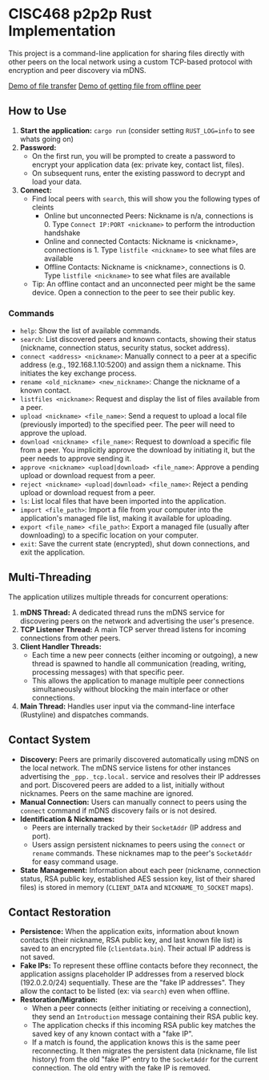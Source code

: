 # CISC468 p2p2p Rust Implementation

This project is a command-line application for sharing files directly with other peers on the local network using a custom TCP-based protocol with encryption and peer discovery via mDNS.

[Demo of file transfer](demo1.webm)
[Demo of getting file from offline peer](demo2.webm)

## How to Use

1.  **Start the application:** `cargo run` (consider setting `RUST_LOG=info` to see whats going on)
2.  **Password:**
    - On the first run, you will be prompted to create a password to encrypt your application data (ex: private key, contact list, files).
    - On subsequent runs, enter the existing password to decrypt and load your data.
3.  **Connect:**
    - Find local peers with `search`, this will show you the following types of cleints
      - Online but unconnected Peers: Nickname is n/a, connections is 0. Type `Connect IP:PORT <nickname>` to perform the introduction handshake
      - Online and connected Contacts: Nickname is \<nickname\>, connections is 1. Type `listfile <nickname>` to see what files are available
      - Offline Contacts: Nickname is \<nickname\>, connections is 0. Type `listfile <nickname>` to see what files are available
    - Tip: An offline contact and an unconnected peer might be the same device. Open a connection to the peer to see their public key.

### Commands

- `help`: Show the list of available commands.
- `search`: List discovered peers and known contacts, showing their status (nickname, connection status, security status, socket address).
- `connect <address> <nickname>`: Manually connect to a peer at a specific address (e.g., 192.168.1.10:5200) and assign them a nickname. This initiates the key exchange process.
- `rename <old_nickname> <new_nickname>`: Change the nickname of a known contact.
- `listfiles <nickname>`: Request and display the list of files available from a peer.
- `upload <nickname> <file_name>`: Send a request to upload a local file (previously imported) to the specified peer. The peer will need to approve the upload.
- `download <nickname> <file_name>`: Request to download a specific file from a peer. You implicitly approve the download by initiating it, but the peer needs to approve sending it.
- `approve <nickname> <upload|download> <file_name>`: Approve a pending upload or download request from a peer.
- `reject <nickname> <upload|download> <file_name>`: Reject a pending upload or download request from a peer.
- `ls`: List local files that have been imported into the application.
- `import <file_path>`: Import a file from your computer into the application's managed file list, making it available for uploading.
- `export <file_name> <file_path>`: Export a managed file (usually after downloading) to a specific location on your computer.
- `exit`: Save the current state (encrypted), shut down connections, and exit the application.

## Multi-Threading

The application utilizes multiple threads for concurrent operations:

1.  **mDNS Thread:** A dedicated thread runs the mDNS service for discovering peers on the network and advertising the user's presence.
2.  **TCP Listener Thread:** A main TCP server thread listens for incoming connections from other peers.
3.  **Client Handler Threads:**
    - Each time a new peer connects (either incoming or outgoing), a new thread is spawned to handle all communication (reading, writing, processing messages) with that specific peer.
    - This allows the application to manage multiple peer connections simultaneously without blocking the main interface or other connections.
4.  **Main Thread:** Handles user input via the command-line interface (Rustyline) and dispatches commands.

## Contact System

- **Discovery:** Peers are primarily discovered automatically using mDNS on the local network. The mDNS service listens for other instances advertising the `_ppp._tcp.local.` service and resolves their IP addresses and port. Discovered peers are added to a list, initially without nicknames. Peers on the same machine are ignored.
- **Manual Connection:** Users can manually connect to peers using the `connect` command if mDNS discovery fails or is not desired.
- **Identification & Nicknames:**
  - Peers are internally tracked by their `SocketAddr` (IP address and port).
  - Users assign persistent nicknames to peers using the `connect` or `rename` commands. These nicknames map to the peer's `SocketAddr` for easy command usage.
- **State Management:** Information about each peer (nickname, connection status, RSA public key, established AES session key, list of their shared files) is stored in memory (`CLIENT_DATA` and `NICKNAME_TO_SOCKET` maps).

## Contact Restoration

- **Persistence:** When the application exits, information about known contacts (their nickname, RSA public key, and last known file list) is saved to an encrypted file (`clientdata.bin`). Their actual IP address is not saved.
- **Fake IPs:** To represent these offline contacts before they reconnect, the application assigns placeholder IP addresses from a reserved block (192.0.2.0/24) sequentially. These are the "fake IP addresses". They allow the contact to be listed (ex: via `search`) even when offline.
- **Restoration/Migration:**
  - When a peer connects (either initiating or receiving a connection), they send an `Introduction` message containing their RSA public key.
  - The application checks if this incoming RSA public key matches the saved key of any known contact with a "fake IP".
  - If a match is found, the application knows this is the same peer reconnecting. It then migrates the persistent data (nickname, file list history) from the old "fake IP" entry to the `SocketAddr` for the current connection. The old entry with the fake IP is removed.
